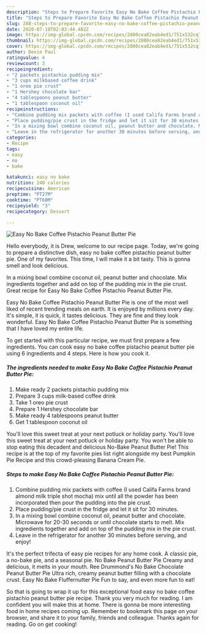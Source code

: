```yaml
---
description: "Steps to Prepare Favorite Easy No Bake Coffee Pistachio Peanut Butter Pie"
title: "Steps to Prepare Favorite Easy No Bake Coffee Pistachio Peanut Butter Pie"
slug: 288-steps-to-prepare-favorite-easy-no-bake-coffee-pistachio-peanut-butter-pie
date: 2020-07-18T02:03:44.482Z
image: https://img-global.cpcdn.com/recipes/2800cea82eab4ed1/751x532cq70/easy-no-bake-coffee-pistachio-peanut-butter-pie-recipe-main-photo.jpg
thumbnail: https://img-global.cpcdn.com/recipes/2800cea82eab4ed1/751x532cq70/easy-no-bake-coffee-pistachio-peanut-butter-pie-recipe-main-photo.jpg
cover: https://img-global.cpcdn.com/recipes/2800cea82eab4ed1/751x532cq70/easy-no-bake-coffee-pistachio-peanut-butter-pie-recipe-main-photo.jpg
author: Devin Paul
ratingvalue: 4
reviewcount: 3
recipeingredient:
- "2 packets pistachio pudding mix"
- "3 cups milkbased coffee drink"
- "1 oreo pie crust"
- "1 Hershey chocolate bar"
- "4 tablespoons peanut butter"
- "1 tablespoon coconut oil"
recipeinstructions:
- "Combine pudding mix packets with coffee (I used Califa Farms brand almond milk triple shot mocha) mix until all the powder has been incorporated then pour the pudding into the pie crust."
- "Place pudding/pie crust in the fridge and let it sit for 30 minutes."
- "In a mixing bowl combine coconut oil, peanut butter and chocolate. Microwave for 20-30 seconds or until chocolate starts to melt. Mix ingredients together and add on top of the pudding mix in the pie crust."
- "Leave in the refrigerator for another 30 minutes before serving, and enjoy!"
categories:
- Recipe
tags:
- easy
- no
- bake

katakunci: easy no bake 
nutrition: 240 calories
recipecuisine: American
preptime: "PT27M"
cooktime: "PT60M"
recipeyield: "3"
recipecategory: Dessert

---
```



![Easy No Bake Coffee Pistachio Peanut Butter Pie](https://img-global.cpcdn.com/recipes/2800cea82eab4ed1/751x532cq70/easy-no-bake-coffee-pistachio-peanut-butter-pie-recipe-main-photo.jpg)

Hello everybody, it is Drew, welcome to our recipe page. Today, we're going to prepare a distinctive dish, easy no bake coffee pistachio peanut butter pie. One of my favorites. This time, I will make it a bit tasty. This is gonna smell and look delicious.

In a mixing bowl combine coconut oil, peanut butter and chocolate. Mix ingredients together and add on top of the pudding mix in the pie crust. Great recipe for Easy No Bake Coffee Pistachio Peanut Butter Pie.

Easy No Bake Coffee Pistachio Peanut Butter Pie is one of the most well liked of recent trending meals on earth. It is enjoyed by millions every day. It's simple, it is quick, it tastes delicious. They are fine and they look wonderful. Easy No Bake Coffee Pistachio Peanut Butter Pie is something that I have loved my entire life.


To get started with this particular recipe, we must first prepare a few ingredients. You can cook easy no bake coffee pistachio peanut butter pie using 6 ingredients and 4 steps. Here is how you cook it.

<!--inarticleads1-->

##### The ingredients needed to make Easy No Bake Coffee Pistachio Peanut Butter Pie:

1. Make ready 2 packets pistachio pudding mix
1. Prepare 3 cups milk-based coffee drink
1. Take 1 oreo pie crust
1. Prepare 1 Hershey chocolate bar
1. Make ready 4 tablespoons peanut butter
1. Get 1 tablespoon coconut oil


You&#39;ll love this sweet treat at your next potluck or holiday party. You&#39;ll love this sweet treat at your next potluck or holiday party. You won&#39;t be able to stop eating this decadent and delicious No-Bake Peanut Butter Pie! This recipe is at the top of my favorite pies list right alongside my best Pumpkin Pie Recipe and this crowd-pleasing Banana Cream Pie. 

<!--inarticleads2-->

##### Steps to make Easy No Bake Coffee Pistachio Peanut Butter Pie:

1. Combine pudding mix packets with coffee (I used Califa Farms brand almond milk triple shot mocha) mix until all the powder has been incorporated then pour the pudding into the pie crust.
1. Place pudding/pie crust in the fridge and let it sit for 30 minutes.
1. In a mixing bowl combine coconut oil, peanut butter and chocolate. Microwave for 20-30 seconds or until chocolate starts to melt. Mix ingredients together and add on top of the pudding mix in the pie crust.
1. Leave in the refrigerator for another 30 minutes before serving, and enjoy!


It&#39;s the perfect trifecta of easy pie recipes for any home cook. A classic pie, a no-bake pie, and a seasonal pie. No Bake Peanut Butter Pie Creamy and delicious, it melts in your mouth. Ree Drummond&#39;s No Bake Chocolate Peanut Butter Pie Ultra rich, creamy peanut butter filling with a chocolate crust. Easy No Bake Fluffernutter Pie Fun to say, and even more fun to eat! 

So that is going to wrap it up for this exceptional food easy no bake coffee pistachio peanut butter pie recipe. Thank you very much for reading. I am confident you will make this at home. There is gonna be more interesting food in home recipes coming up. Remember to bookmark this page on your browser, and share it to your family, friends and colleague. Thanks again for reading. Go on get cooking!
